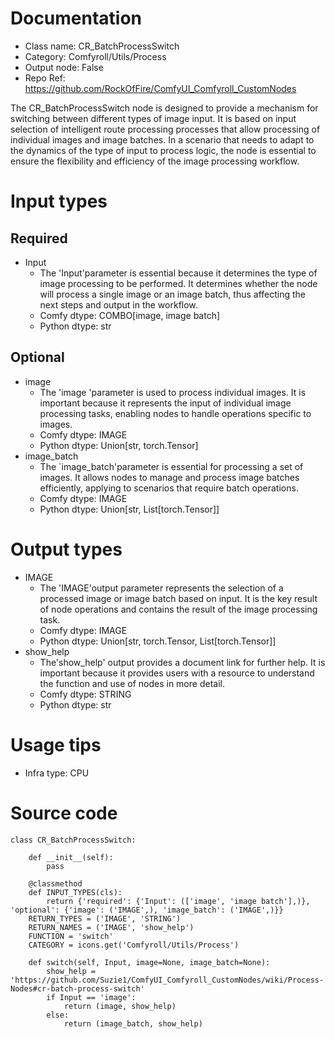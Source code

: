 # Documentation
- Class name: CR_BatchProcessSwitch
- Category: Comfyroll/Utils/Process
- Output node: False
- Repo Ref: https://github.com/RockOfFire/ComfyUI_Comfyroll_CustomNodes

The CR_BatchProcessSwitch node is designed to provide a mechanism for switching between different types of image input. It is based on input selection of intelligent route processing processes that allow processing of individual images and image batches. In a scenario that needs to adapt to the dynamics of the type of input to process logic, the node is essential to ensure the flexibility and efficiency of the image processing workflow.

# Input types
## Required
- Input
    - The 'Input'parameter is essential because it determines the type of image processing to be performed. It determines whether the node will process a single image or an image batch, thus affecting the next steps and output in the workflow.
    - Comfy dtype: COMBO[image, image batch]
    - Python dtype: str
## Optional
- image
    - The 'image 'parameter is used to process individual images. It is important because it represents the input of individual image processing tasks, enabling nodes to handle operations specific to images.
    - Comfy dtype: IMAGE
    - Python dtype: Union[str, torch.Tensor]
- image_batch
    - The `image_batch'parameter is essential for processing a set of images. It allows nodes to manage and process image batches efficiently, applying to scenarios that require batch operations.
    - Comfy dtype: IMAGE
    - Python dtype: Union[str, List[torch.Tensor]]

# Output types
- IMAGE
    - The 'IMAGE'output parameter represents the selection of a processed image or image batch based on input. It is the key result of node operations and contains the result of the image processing task.
    - Comfy dtype: IMAGE
    - Python dtype: Union[str, torch.Tensor, List[torch.Tensor]]
- show_help
    - The'show_help' output provides a document link for further help. It is important because it provides users with a resource to understand the function and use of nodes in more detail.
    - Comfy dtype: STRING
    - Python dtype: str

# Usage tips
- Infra type: CPU

# Source code
```
class CR_BatchProcessSwitch:

    def __init__(self):
        pass

    @classmethod
    def INPUT_TYPES(cls):
        return {'required': {'Input': (['image', 'image batch'],)}, 'optional': {'image': ('IMAGE',), 'image_batch': ('IMAGE',)}}
    RETURN_TYPES = ('IMAGE', 'STRING')
    RETURN_NAMES = ('IMAGE', 'show_help')
    FUNCTION = 'switch'
    CATEGORY = icons.get('Comfyroll/Utils/Process')

    def switch(self, Input, image=None, image_batch=None):
        show_help = 'https://github.com/Suzie1/ComfyUI_Comfyroll_CustomNodes/wiki/Process-Nodes#cr-batch-process-switch'
        if Input == 'image':
            return (image, show_help)
        else:
            return (image_batch, show_help)
```